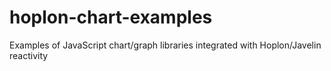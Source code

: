 # hoplon-chart-examples
Examples of JavaScript chart/graph libraries integrated with Hoplon/Javelin reactivity
